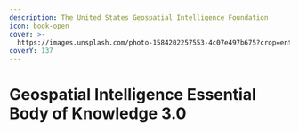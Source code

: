 ```yaml
---
description: The United States Geospatial Intelligence Foundation
icon: book-open
cover: >-
  https://images.unsplash.com/photo-1584202257553-4c07e497b675?crop=entropy&cs=srgb&fm=jpg&ixid=M3wxOTcwMjR8MHwxfHNlYXJjaHw3fHxtYXBwaW5nfGVufDB8fHx8MTc0MDk0Mzk3NHww&ixlib=rb-4.0.3&q=85
coverY: 137
---
```


# Geospatial Intelligence Essential Body of Knowledge 3.0

